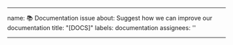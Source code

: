 ___
name: 📚 Documentation issue
about: Suggest how we can improve our documentation
title: "\[DOCS\]"
labels: documentation
assignees: ''

___
